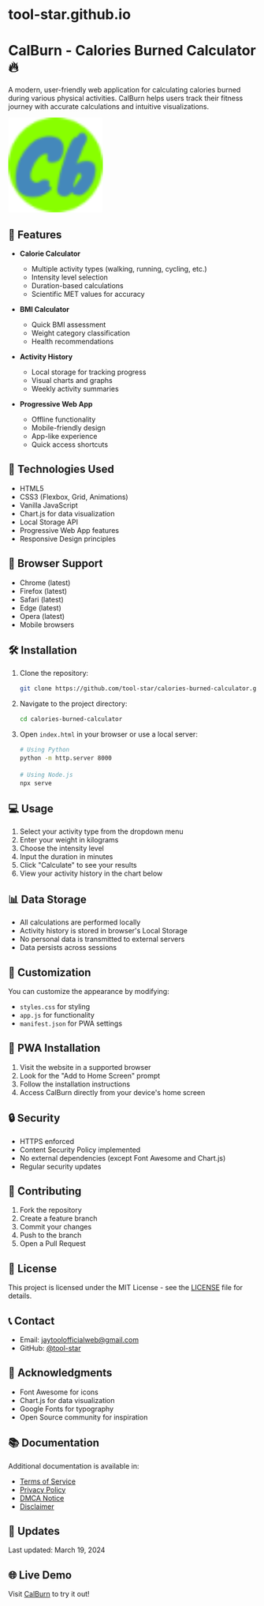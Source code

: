 # tool-star.github.io
# CalBurn - Calories Burned Calculator 🔥

A modern, user-friendly web application for calculating calories burned during various physical activities. CalBurn helps users track their fitness journey with accurate calculations and intuitive visualizations.

![CalBurn Logo](android-chrome-192x192.png)

## 🌟 Features

- **Calorie Calculator**
  - Multiple activity types (walking, running, cycling, etc.)
  - Intensity level selection
  - Duration-based calculations
  - Scientific MET values for accuracy

- **BMI Calculator**
  - Quick BMI assessment
  - Weight category classification
  - Health recommendations

- **Activity History**
  - Local storage for tracking progress
  - Visual charts and graphs
  - Weekly activity summaries

- **Progressive Web App**
  - Offline functionality
  - Mobile-friendly design
  - App-like experience
  - Quick access shortcuts

## 🚀 Technologies Used

- HTML5
- CSS3 (Flexbox, Grid, Animations)
- Vanilla JavaScript
- Chart.js for data visualization
- Local Storage API
- Progressive Web App features
- Responsive Design principles

## 📱 Browser Support

- Chrome (latest)
- Firefox (latest)
- Safari (latest)
- Edge (latest)
- Opera (latest)
- Mobile browsers

## 🛠️ Installation

1. Clone the repository:
   ```bash
   git clone https://github.com/tool-star/calories-burned-calculator.git
   ```

2. Navigate to the project directory:
   ```bash
   cd calories-burned-calculator
   ```

3. Open `index.html` in your browser or use a local server:
   ```bash
   # Using Python
   python -m http.server 8000

   # Using Node.js
   npx serve
   ```

## 💻 Usage

1. Select your activity type from the dropdown menu
2. Enter your weight in kilograms
3. Choose the intensity level
4. Input the duration in minutes
5. Click "Calculate" to see your results
6. View your activity history in the chart below

## 📊 Data Storage

- All calculations are performed locally
- Activity history is stored in browser's Local Storage
- No personal data is transmitted to external servers
- Data persists across sessions

## 🎨 Customization

You can customize the appearance by modifying:

- `styles.css` for styling
- `app.js` for functionality
- `manifest.json` for PWA settings

## 📱 PWA Installation

1. Visit the website in a supported browser
2. Look for the "Add to Home Screen" prompt
3. Follow the installation instructions
4. Access CalBurn directly from your device's home screen

## 🔒 Security

- HTTPS enforced
- Content Security Policy implemented
- No external dependencies (except Font Awesome and Chart.js)
- Regular security updates

## 🤝 Contributing

1. Fork the repository
2. Create a feature branch
3. Commit your changes
4. Push to the branch
5. Open a Pull Request

## 📄 License

This project is licensed under the MIT License - see the [LICENSE](LICENSE) file for details.

## 📞 Contact

- Email: jaytoolofficialweb@gmail.com
- GitHub: [@tool-star](https://github.com/tool-star)

## 🙏 Acknowledgments

- Font Awesome for icons
- Chart.js for data visualization
- Google Fonts for typography
- Open Source community for inspiration

## 📚 Documentation

Additional documentation is available in:
- [Terms of Service](terms.html)
- [Privacy Policy](privacy.html)
- [DMCA Notice](dmca.html)
- [Disclaimer](disclaimer.html)

## 🔄 Updates

Last updated: March 19, 2024

## 🌐 Live Demo

Visit [CalBurn](https://tool-star.github.io/) to try it out!
